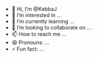 - 👋 Hi, I’m @KebbaJ
- 👀 I’m interested in ...
- 🌱 I’m currently learning ...
- 💞️ I’m looking to collaborate on ...
- 📫 How to reach me ...
- 😄 Pronouns: ...
- ⚡ Fun fact: ...

<!---
KebbaJ/KebbaJ is a ✨ special ✨ repository because its `README.md` (this file) appears on your GitHub profile.
You can click the Preview link to take a look at your changes.
--->
